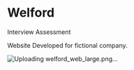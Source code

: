 # Welford

Interview Assessment

Website Developed for fictional company. 


![Uploading welford_web_large.png...]()
